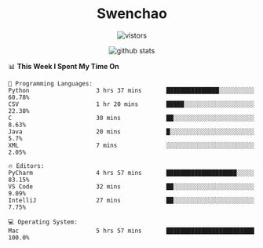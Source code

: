 <h1 align="center">Swenchao</h3>

<p align="center">
  <img src="https://visitor-badge.glitch.me/badge?page_id=Swenchao" alt="vistors" />
</p>

<p align="center">
  <img src="https://github-readme-stats.vercel.app/api?username=Swenchao&count_private=true&show_icons=true&theme=vue-dark&hide_title=true" alt="github stats" />
</p>

<!--START_SECTION:waka-->
📊 **This Week I Spent My Time On** 

```text
💬 Programming Languages: 
Python                   3 hrs 37 mins       ███████████████░░░░░░░░░░   60.78% 
CSV                      1 hr 20 mins        █████░░░░░░░░░░░░░░░░░░░░   22.38% 
C                        30 mins             ██░░░░░░░░░░░░░░░░░░░░░░░   8.63% 
Java                     20 mins             █░░░░░░░░░░░░░░░░░░░░░░░░   5.7% 
XML                      7 mins              ░░░░░░░░░░░░░░░░░░░░░░░░░   2.05%

🔥 Editors: 
PyCharm                  4 hrs 57 mins       ████████████████████░░░░░   83.15% 
VS Code                  32 mins             ██░░░░░░░░░░░░░░░░░░░░░░░   9.09% 
IntelliJ                 27 mins             ██░░░░░░░░░░░░░░░░░░░░░░░   7.75%

💻 Operating System: 
Mac                      5 hrs 57 mins       █████████████████████████   100.0%

```


<!--END_SECTION:waka-->
